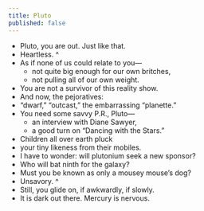 ```yaml
---
title: Pluto
published: false
---
```


- Pluto, you are out. Just like that.
- Heartless.
^
- As if none of us could relate to you—
  - not quite big enough for our own britches,
  - not pulling all of our own weight.
- You are not a survivor of this reality show.
- And now, the pejoratives:
- “dwarf,” “outcast,” the embarrassing “planette.”
- You need some savvy P.R., Pluto—
  - an interview with Diane Sawyer,
  - a good turn on “Dancing with the Stars.”
- Children all over earth pluck
- your tiny likeness from their mobiles.
- I have to wonder: will plutonium seek a new sponsor?
- Who will bat ninth for the galaxy?
- Must you be known as only a mousey mouse’s dog?
- Unsavory.
^
- Still, you glide on, if awkwardly, if slowly.
- It is dark out there. Mercury is nervous.
